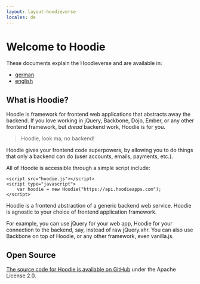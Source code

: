 ```yaml
---
layout: layout-hoodieverse
locales: de
---
```


# Welcome to Hoodie

These documents explain the Hoodieverse and are available in:

- [german](/de/)
- [english](/en/)

## What is Hoodie?

Hoodie is framework for frontend web applications that abstracts away the backend. If you love working in jQuery, Backbone, Dojo, Ember, or any other frontend framework, but *dread* backend work, Hoodie is for you.

> Hoodie, look ma, no backend!

Hoodie gives your frontend code superpowers, by allowing you to do things that only a backend can do (user accounts, emails, payments, etc.).

All of Hoodie is accessible through a simple script include:

<pre><code>&lt;script src="hoodie.js"&gt;&lt;/script&gt;
&lt;script type="javascript"&gt;
	var hoodie = new Hoodie("https://api.hoodieapps.com");
&lt;/script&gt;</code></pre>
Hoodie is a frontend abstraction of a generic backend web service. Hoodie is agnostic to your choice of frontend application framework.

For example, you can use jQuery for your web app, Hoodie for your connection to the backend, say, instead of raw 
jQuery.xhr. You can also use Backbone on top of Hoodie, or any other framework, even vanilla.js.


## Open Source

<a href="http://github.com/hoodiehq" target="_blank">The source code for Hoodie is available on GitHub</a> under the Apache License 2.0.